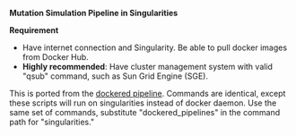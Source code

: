 <b>Mutation Simulation Pipeline in Singularities</b>

**Requirement**
* Have internet connection and Singularity. Be able to pull docker images from Docker Hub.
* **Highly recommended**: Have cluster management system with valid "qsub" command, such as Sun Grid Engine (SGE).

This is ported from the [dockered pipeline](../../dockered_pipelines/bamSimulator). Commands are identical, except these scripts will run on singularities instead of docker daemon. Use the same set of commands, substitute "dockered_pipelines" in the command path for "singularities."
